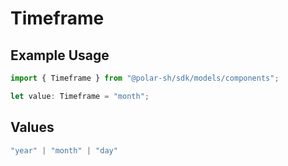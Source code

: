 # Timeframe

## Example Usage

```typescript
import { Timeframe } from "@polar-sh/sdk/models/components";

let value: Timeframe = "month";
```

## Values

```typescript
"year" | "month" | "day"
```